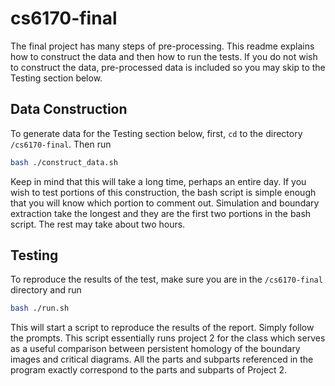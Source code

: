 # cs6170-final

The final project has many steps of pre-processing. This readme explains how
to construct the data and then how to run the tests. If you do not wish to 
construct the data, pre-processed data is included so you may skip to
the Testing section below.

## Data Construction

To generate data for the Testing section below, first, `cd` to the 
directory `/cs6170-final`. Then run
```bash
bash ./construct_data.sh
```
Keep in mind that this will take a long time, perhaps an entire day. If you 
wish to test portions of this construction, the bash script is simple
enough that you will know which portion to comment out. Simulation and 
boundary extraction take the longest and they are the first two portions
in the bash script. The rest may take about two hours.

## Testing
To reproduce the results of the test, make sure you are in the `/cs6170-final`
directory and run
```bash
bash ./run.sh
```
This will start a script to reproduce the results of the report. Simply follow
the prompts. This script essentially runs project 2 for the class which serves
as a useful comparison between persistent homology of the boundary images and
critical diagrams. All the parts and subparts referenced in the program exactly
correspond to the parts and subparts of Project 2.